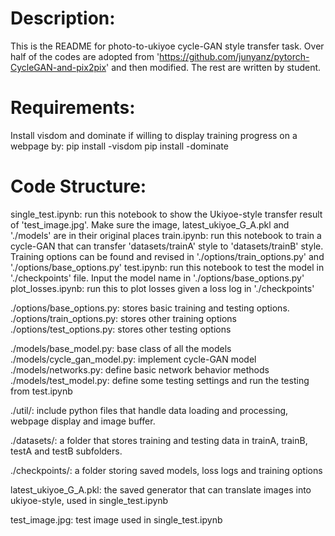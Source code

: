 Description: 
==========
This is the README for photo-to-ukiyoe cycle-GAN style transfer task. Over half of the codes are adopted from 'https://github.com/junyanz/pytorch-CycleGAN-and-pix2pix' and then modified. The rest are written by student. 

Requirements:
==========
Install visdom and dominate if willing to display training progress on a webpage by:
    pip install -visdom
    pip install -dominate

Code Structure:
==========
single_test.ipynb:   run this notebook to show the Ukiyoe-style transfer result of 'test_image.jpg'. Make sure the image, latest_ukiyoe_G_A.pkl and './models' are in their original places
train.ipynb:  run this notebook to train a cycle-GAN that can transfer 'datasets/trainA' style to 'datasets/trainB' style. Training options can be found and revised in './options/train_options.py' and './options/base_options.py'
test.ipynb:  run this notebook to test the model in './checkpoints' file. Input the model name in './options/base_options.py'
plot_losses.ipynb:   run this to plot losses given a loss log in './checkpoints'

./options/base_options.py:   stores basic training and testing options.
./options/train_options.py:   stores other training options
./options/test_options.py:   stores other testing options

./models/base_model.py:   base class of all the models
./models/cycle_gan_model.py:   implement cycle-GAN model
./models/networks.py:   define basic network behavior methods
./models/test_model.py:   define some testing settings and run the testing from test.ipynb

./util/:   include python files that handle data loading and processing, webpage display and image buffer.

./datasets/:   a folder that stores training and testing data in trainA, trainB, testA and testB subfolders.

./checkpoints/:   a folder storing saved models, loss logs and training options

latest_ukiyoe_G_A.pkl: the saved generator that can translate images into ukiyoe-style, used in single_test.ipynb

test_image.jpg: test image used in single_test.ipynb


